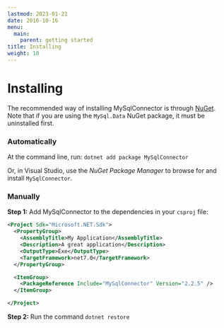 ```yaml
---
lastmod: 2023-01-21
date: 2016-10-16
menu:
  main:
    parent: getting started
title: Installing
weight: 10
---
```


Installing
==========

The recommended way of installing MySqlConnector is through [NuGet](https://www.nuget.org/packages/MySqlConnector/).
Note that if you are using the `MySql.Data` NuGet package, it must be uninstalled first.

### Automatically

At the command line, run: `dotnet add package MySqlConnector`

Or, in Visual Studio, use the _NuGet Package Manager_ to browse for and install `MySqlConnector`.

### Manually

**Step 1:** Add MySqlConnector to the dependencies in your `csproj` file:

```xml
<Project Sdk="Microsoft.NET.Sdk">
  <PropertyGroup>
    <AssemblyTitle>My Application</AssemblyTitle>
    <Description>A great application</Description>
    <OutputType>Exe</OutputType>
    <TargetFramework>net7.0</TargetFramework>
  </PropertyGroup>

  <ItemGroup>
    <PackageReference Include="MySqlConnector" Version="2.2.5" />
  </ItemGroup>

</Project>
```

**Step 2:** Run the command `dotnet restore`
